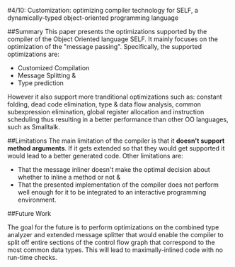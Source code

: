 

#4/10: Customization: optimizing compiler technology for SELF, a dynamically-typed object-oriented programming language

##Summary
This paper presents the optimizations supported by the compiler of the Object Oriented language SELF. It mainly focuses on the optimization of the "message passing". Specifically, the supported optimizations are:

- Customized Compilation
- Message Splitting &
- Type prediction

However it also support more tranditional optimizations such as: constant folding, dead code elimination, type & data flow analysis, common subexpression elimination, global register allocation and instruction scheduling thus resulting in a better performance than other OO languages, such as Smalltalk.

##Limitations
The main limitation of the compiler is that it **doesn't support method arguments**. If it gets extended so that they would get supported it would lead to a better generated code. Other limitations are:

- That the message inliner doesn't make the optimal decision about whether to inline a method or not &
- That the presented implementation of the compiler does not perform well enough for it to be integrated to an interactive programming environment.

##Future Work
 
The goal for the future is to perform optimizations on the combined type analyzer and extended message splitter that would enable the compiler to split off entire sections of the control flow graph that correspond to the most common data types. This will lead to maximally-inlined code with no run-time checks.

